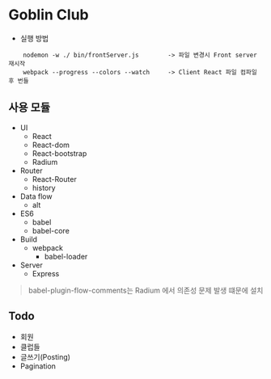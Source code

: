 # Goblin Club

* 실행 방법

````
    nodemon -w ./ bin/frontServer.js        -> 파일 변경시 Front server 재시작
    webpack --progress --colors --watch     -> Client React 파일 컴파일 후 번들
````

## 사용 모듈

- UI
    - React
    - React-dom
    - React-bootstrap
    - Radium
- Router
    - React-Router
    - history
- Data flow
    - alt
- ES6
    - babel
    - babel-core
- Build
    - webpack
        - babel-loader
- Server
    - Express
    

> babel-plugin-flow-comments는 Radium 에서 의존성 문제 발생 떄문에 설치


## Todo

- 회원
- 클럽들
- 글쓰기(Posting)
- Pagination